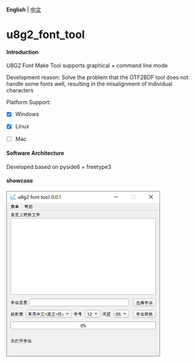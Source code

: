 **English** | [中文](./README_zh.md) 

# u8g2_font_tool

#### Introduction
U8G2 Font Make Tool supports graphical + command line mode 

Development reason: Solve the problem that the OTF2BDF tool does not handle some fonts well, resulting in the misalignment of individual characters

Platform Support:

- [x] Windows

- [x] Linux

- [ ] Mac

#### Software Architecture
Developed based on pyside6 + freetype3


#### showcase

![u8g2_font_tool](./doc/u8g2_font_tool_zh.png)





